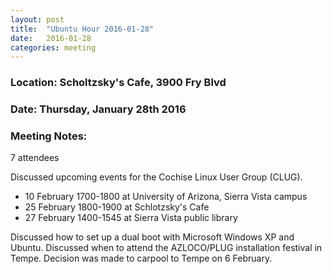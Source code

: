 ```yaml
---
layout: post
title:  "Ubuntu Hour 2016-01-28"
date:   2016-01-28
categories: meeting
---
```

### Location: Scholtzsky's Cafe, 3900 Fry Blvd  
  
### Date: Thursday, January 28th 2016  

### Meeting Notes:  

7 attendees  
  
Discussed upcoming events for the Cochise Linux User Group (CLUG).  
  
* 10 February 1700-1800 at University of Arizona, Sierra Vista campus  
* 25 February 1800-1900 at Schlotzsky's Cafe  
* 27 February 1400-1545 at Sierra Vista public library  
  
Discussed how to set up a dual boot with Microsoft Windows XP and Ubuntu. Discussed when to attend the AZLOCO/PLUG installation festival in Tempe. Decision was made to carpool to Tempe on 6 February.  
